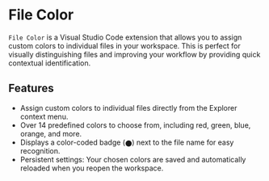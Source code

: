 # File Color

`File Color` is a Visual Studio Code extension that allows you to assign custom colors to individual files in your workspace. This is perfect for visually distinguishing files and improving your workflow by providing quick contextual identification.

## Features

- Assign custom colors to individual files directly from the Explorer context menu.
- Over 14 predefined colors to choose from, including red, green, blue, orange, and more.
- Displays a color-coded badge (`⬤`) next to the file name for easy recognition.
- Persistent settings: Your chosen colors are saved and automatically reloaded when you reopen the workspace.
